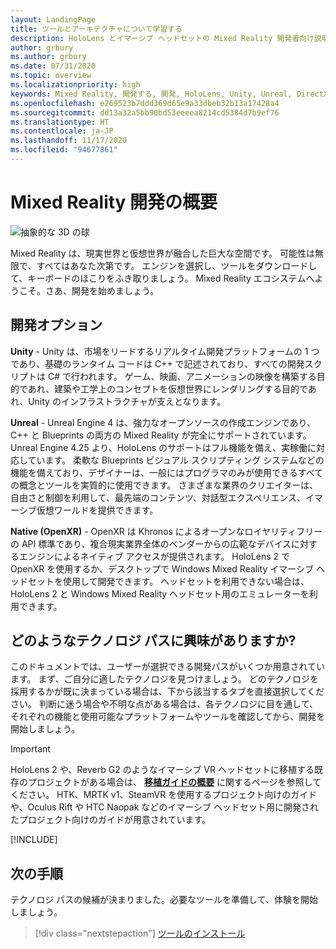 ```yaml
---
layout: LandingPage
title: ツールとアーキテクチャについて学習する
description: HoloLens とイマーシブ ヘッドセットの Mixed Reality 開発者向け説明書です。
author: grbury
ms.author: grbury
ms.date: 07/31/2020
ms.topic: overview
ms.localizationpriority: high
keywords: Mixed Reality, 開発する, 開発, HoloLens, Unity, Unreal, DirectX, Mixed Reality ヘッドセット, Windows Mixed Reality ヘッドセット, 仮想現実ヘッドセット, 仮想現実とは, 拡張現実とは, 仮想現実の開発, 拡張現実の開発
ms.openlocfilehash: e269523b7ddd369d65e9a33dbeb32b13a17428a4
ms.sourcegitcommit: dd13a32a5bb90bd53eeeea8214cd5384d7b9ef76
ms.translationtype: HT
ms.contentlocale: ja-JP
ms.lasthandoff: 11/17/2020
ms.locfileid: "94677861"
---
```

# <a name="introduction-to-mixed-reality-development"></a>Mixed Reality 開発の概要

![抽象的な 3D の球](images/development-hero-image.png)

Mixed Reality は、現実世界と仮想世界が融合した巨大な空間です。 可能性は無限で、すべてはあなた次第です。 エンジンを選択し、ツールをダウンロードして、キーボードのほこりをふき取りましょう。 Mixed Reality エコシステムへようこそ。さあ、開発を始めましょう。

## <a name="development-options"></a>開発オプション

**Unity** - Unity は、市場をリードするリアルタイム開発プラットフォームの 1 つであり、基礎のランタイム コードは C++ で記述されており、すべての開発スクリプトは C# で行われます。 ゲーム、映画、アニメーションの映像を構築する目的であれ、建築や工学上のコンセプトを仮想世界にレンダリングする目的であれ、Unity のインフラストラクチャが支えとなります。

**Unreal** - Unreal Engine 4 は、強力なオープンソースの作成エンジンであり、C++ と Blueprints の両方の Mixed Reality が完全にサポートされています。 Unreal Engine 4.25 より、HoloLens のサポートはフル機能を備え、実稼働に対応しています。 柔軟な Blueprints ビジュアル スクリプティング システムなどの機能を備えており、デザイナーは、一般にはプログラマのみが使用できるすべての概念とツールを実質的に使用できます。 さまざまな業界のクリエイターは、自由さと制御を利用して、最先端のコンテンツ、対話型エクスペリエンス、イマーシブ仮想ワールドを提供できます。

**Native (OpenXR)** - OpenXR は Khronos によるオープンなロイヤリティフリーの API 標準であり、複合現実業界全体のベンダーからの広範なデバイスに対するエンジンによるネイティブ アクセスが提供されます。 HoloLens 2 で OpenXR を使用するか、デスクトップで Windows Mixed Reality イマーシブ ヘッドセットを使用して開発できます。 ヘッドセットを利用できない場合は、HoloLens 2 と Windows Mixed Reality ヘッドセット用のエミュレーターを利用できます。

## <a name="what-technology-path-are-you-interested-in"></a>どのようなテクノロジ パスに興味がありますか? 

このドキュメントでは、ユーザーが選択できる開発パスがいくつか用意されています。 まず、ご自分に適したテクノロジを見つけましょう。 どのテクノロジを採用するかが既に決まっている場合は、下から該当するタブを直接選択してください。 判断に迷う場合や不明な点がある場合は、各テクノロジに目を通して、それぞれの機能と使用可能なプラットフォームやツールを確認してから、開発を開始しましょう。

> [!IMPORTANT]
> HoloLens 2 や、Reverb G2 のようなイマーシブ VR ヘッドセットに移植する既存のプロジェクトがある場合は、 **[移植ガイドの概要](porting-apps/porting-overview.md)** に関するページを参照してください。 HTK、MRTK v1、SteamVR を使用するプロジェクト向けのガイドや、Oculus Rift や HTC Naopak などのイマーシブ ヘッドセット用に開発されたプロジェクト向けのガイドが用意されています。

[!INCLUDE[](includes/tech-path-overview.md)]

## <a name="whats-next"></a>次の手順

テクノロジ パスの候補が決まりました。必要なツールを準備して、体験を開始しましょう。

> [!div class="nextstepaction"]
> [ツールのインストール](install-the-tools.md)

<!-- 
## What would you like to do next?

:::row:::
    :::column:::
       [![Understand the basics](images/icon-lightbulb.png)](get-started-with-mr.md#understand-the-basics)<br>
        **[Understand the basics](get-started-with-mr.md#understand-the-basics)**<br>
        Get a better understanding of what defines mixed reality and how it’s being used.
    :::column-end:::
    :::column:::
        [![Become a creator](images/icon-design.jpg)](design.md)<br>
         **[Become a creator](design.md)**<br>
        Learn the basic concepts you need to begin designing and prototyping.
    :::column-end:::
    :::column:::
        [![Install the tools](images/icon-developer.jpg)](install-the-tools.md)<br>
         **[Install the tools](install-the-tools.md)**<br>
        Use the installation checklist to get the tools you need to build apps for HoloLens and mixed reality.
    :::column-end:::
    :::column:::
        [![Come to an event](images/icon-calendar.jpg)](sf-academy-events.md)<br>
         **[Come to an event](sf-academy-events.md)**<br>
        See the hardware and get a hands-on tutorial to make your first HoloLens 2 application.
    :::column-end:::
:::row-end:::
-->

